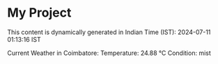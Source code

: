 # My Project

This content is dynamically generated in Indian Time (IST): 2024-07-11 01:13:16 IST


Current Weather in Coimbatore:
Temperature: 24.88 °C
Condition: mist
